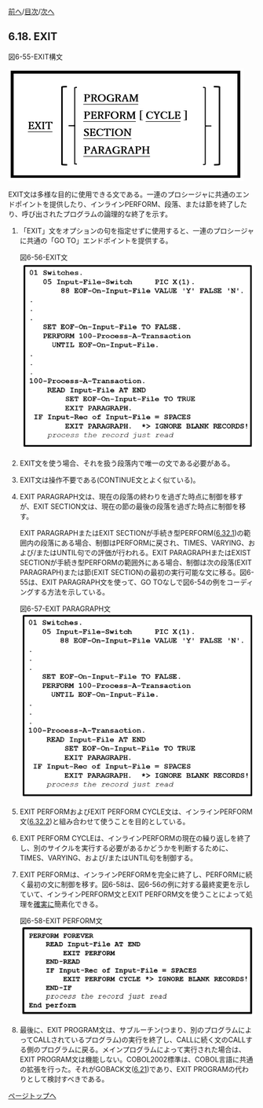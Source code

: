 <!--navi start1-->
[前へ](6-17.md)/[目次](https://momo2584.github.io/opensourcecobol.github.io/markdown/TOC.html)/[次へ](6-19.md)
<!--navi end1-->
## 6.18. EXIT

図6-55-EXIT構文

![alt text](Image/6-55-Exit.png)

EXIT文は多様な目的に使用できる文である。一連のプロシージャに共通のエンドポイントを提供したり、インラインPERFORM、段落、または節を終了したり、呼び出されたプログラムの論理的な終了を示す。

1. 「EXIT」文をオプションの句を指定せずに使用すると、一連のプロシージャに共通の「GO TO」エンドポイントを提供する。

    図6-56-EXIT文<br>
    ![alt text](Image/6-56-Exit.png)

2. EXIT文を使う場合、それを扱う段落内で唯一の文である必要がある。

3. EXIT文は操作不要である(CONTINUE文とよく似ている)。

4. EXIT PARAGRAPH文は、現在の段落の終わりを過ぎた時点に制御を移すが、EXIT SECTION文は、現在の節の最後の段落を過ぎた時点に制御を移す。

    EXIT PARAGRAPHまたはEXIT SECTIONが手続き型PERFORM([6.32.1](6-32-1.md))の範囲内の段落にある場合、制御はPERFORMに戻され、TIMES、VARYING、および/またはUNTIL句での評価が行われる。EXIT PARAGRAPHまたはEXIST SECTIONが手続き型PERFORMの範囲外にある場合、制御は次の段落(EXIT PARAGRAPH)または節(EXIT SECTION)の最初の実行可能な文に移る。図6-55は、EXIT PARAGRAPH文を使って、GO TOなしで図6-54の例をコーディングする方法を示している。

    図6-57-EXIT PARAGRAPH文<br>
    ![alt text](Image/6-57-Exit.png)

5. EXIT PERFORMおよびEXIT PERFORM CYCLE文は、インラインPERFORM文([6.32.2](6-32-2.md))と組み合わせて使うことを目的としている。

6. EXIT PERFORM CYCLEは、インラインPERFORMの現在の繰り返しを終了し、別のサイクルを実行する必要があるかどうかを判断するために、TIMES、VARYING、および/またはUNTIL句を制御する。

7. EXIT PERFORMは、インラインPERFORMを完全に終了し、PERFORMに続く最初の文に制御を移す。図6-58は、図6-56の例に対する最終変更を示していて、インラインPERFORM文とEXIT PERFORM文を使うことによって処理を<u>確実に</u>簡素化できる。

    図6-58-EXIT PERFORM文<br>
    ![alt text](Image/6-58-Exit.png)

8. 最後に、EXIT PROGRAM文は、サブルーチン(つまり、別のプログラムによってCALLされているプログラム)の実行を終了し、CALLに続く文のCALLする側のプログラムに戻る。メインプログラムによって実行された場合は、EXIT PROGRAM文は機能しない。COBOL2002標準は、COBOL言語に共通の拡張を行った。それがGOBACK文([6.21](6-21.md))であり、EXIT PROGRAMの代わりとして検討すべきである。

<!--navi start2-->

[ページトップへ](6-18.md)
<!--navi end2-->
